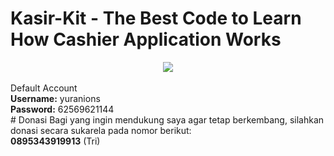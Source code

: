 # Kasir-Kit - The Best Code to Learn How Cashier Application Works
<center><img src="https://kasirkit.github.io/img/mb2.png"></center>
<br />Default Account
<br /><b>Username:</b> yuranions
<br /><b>Password:</b> 62569621144
<br />
# Donasi 
Bagi yang ingin mendukung saya agar tetap berkembang, silahkan donasi secara sukarela pada nomor berikut:
<br /><b>0895343919913</b> (Tri)
